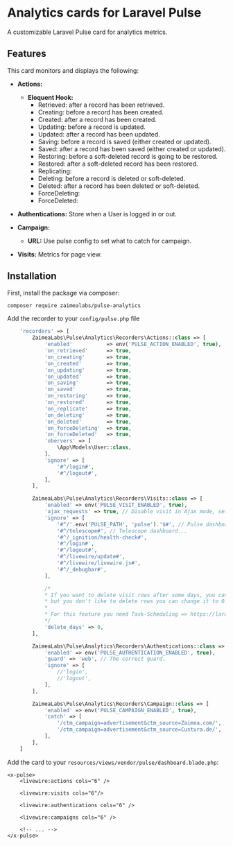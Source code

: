 # Analytics cards for Laravel Pulse
A customizable Laravel Pulse card for analytics metrics.

## Features

This card monitors and displays the following:

- **Actions:**
  - **Eloquent Hook:** 
      - Retrieved: after a record has been retrieved.
      - Creating: before a record has been created.
      - Created: after a record has been created.
      - Updating: before a record is updated.
      - Updated: after a record has been updated.
      - Saving: before a record is saved (either created or updated).
      - Saved: after a record has been saved (either created or updated).
      - Restoring: before a soft-deleted record is going to be restored.
      - Restored: after a soft-deleted record has been restored.
      - Replicating: 
      - Deleting: before a record is deleted or soft-deleted.
      - Deleted: after a record has been deleted or soft-deleted.
      - ForceDeleting:
      - ForceDeleted:

- **Authentications:** Store when a User is logged in or out.

- **Campaign:**
  - **URL:** Use pulse config to set what to catch for campaign.

- **Visits:** Metrics for page view.


## Installation

First, install the package via composer:

```sh
composer require zaimealabs/pulse-analytics
```

Add the recorder to your `config/pulse.php` file
```php
    'recorders' => [
        ZaimeaLabs\Pulse\Analytics\Recorders\Actions::class => [
            'enabled'           => env('PULSE_ACTION_ENABLED', true),
            'on_retrieved'      => true,
            'on_creating'       => true,
            'on_created'        => true,
            'on_updating'       => true,
            'on_updated'        => true,
            'on_saving'         => true,
            'on_saved'          => true,
            'on_restoring'      => true,
            'on_restored'       => true,
            'on_replicate'      => true,
            'on_deleting'       => true,
            'on_deleted'        => true,
            'on_forceDeleting'  => true,
            'on_forceDeleted'   => true,
            'obervers' => [
                \App\Models\User::class,
            ],
            'ignore' => [
                '#^/login#',
                '#^/logout#',
            ],
        ],

        ZaimeaLabs\Pulse\Analytics\Recorders\Visits::class => [
            'enabled' => env('PULSE_VISIT_ENABLED', true),
            'ajax_requests' => true, // Disable visit in Ajax mode, set it to false.
            'ignore' => [
                '#^/'.env('PULSE_PATH', 'pulse').'$#', // Pulse dashboard...
                '#^/telescope#', // Telescope dashboard...
                '#^/_ignition/health-check#',
                '#^/login#',
                '#^/logout#',
                '#^/livewire/update#',
                '#^/livewire/livewire.js#',
                '#^/_debugbar#',
            ],

            /*
            * If you want to delete visit rows after some days, you can change this to 360 for example,
            * but you don't like to delete rows you can change it to 0.
            *
            * For this feature you need Task-Scheduling => https://laravel.com/docs/11.x/scheduling
            */
            'delete_days' => 0,
        ],

        ZaimeaLabs\Pulse\Analytics\Recorders\Authentications::class => [
            'enabled' => env('PULSE_AUTHENTICATION_ENABLED', true),
            'guard' => 'web', // The correct guard.
            'ignore' => [
                //'login',
                //'logout',
            ],
        ],

        ZaimeaLabs\Pulse\Analytics\Recorders\Campaign::class => [
            'enabled' => env('PULSE_CAMPAIGN_ENABLED', true),
            'catch' => [
                '/ctm_campaign=advertisement&ctm_source=Zaimea.com/',
                '/ctm_campaign=advertisement&ctm_source=Custura.de/',
            ],
        ],
    ]
```

Add the card to your `resources/views/vendor/pulse/dashboard.blade.php`:

```blade
<x-pulse>
    <livewire:actions cols="6" />

    <livewire:visits cols="6"/>

    <livewire:authentications cols="6" />

    <livewire:campaigns cols="6" />

    <!-- ... -->
</x-pulse>
```
